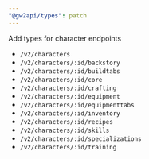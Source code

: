 ```yaml
---
"@gw2api/types": patch
---
```


Add types for character endpoints
- `/v2/characters`
- `/v2/characters/:id/backstory`
- `/v2/characters/:id/buildtabs`
- `/v2/characters/:id/core`
- `/v2/characters/:id/crafting`
- `/v2/characters/:id/equipment`
- `/v2/characters/:id/equipmenttabs`
- `/v2/characters/:id/inventory`
- `/v2/characters/:id/recipes`
- `/v2/characters/:id/skills`
- `/v2/characters/:id/specializations`
- `/v2/characters/:id/training`
